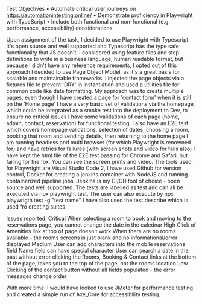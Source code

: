 Test Objectives
	•	Automate critical user journeys on https://automationintesting.online/
	•	Demonstrate proficiency in Playwright with TypeScript
	•	Include both functional and non-functional (e.g. performance, accessibility) considerations
 
Upon assignment of the task, I decided to use Playwright with Typescript. It's open source and well supported and Typescript has the type safe functionality that JS doesn't.
I considered using feature files and step definitions to write in a business language, human readable format, but because I didn't have any reference requirements, I opted out of this approach
I decided to use Page Object Model, as it's a great basis for scalable and maintainable frameworks.
I injected the page objects via a fixtures file to prevent 'DRY' in instantiation and used a utilities file for common code like date formatting.
My approach was to create multiple pages, even though I have created a page for 'contact form' when it is still on the 'Home page'
I have a very basic set of validations via the homepage, which could be integrated as a smoke test into the deployment to Dev, to ensure no critical issues
I have some validations of each page (home, admin, contact, reservation) for functional testing.
I also have an E2E test which covers homepage validations, selection of dates, choosing a room, booking that room and sending details, then returning to the home page
I am running headless and multi browser (for which Playwright is renowned for) and have retries for failures (with screen shots and video for fails also)
I have kept the html file of the E2E test passing for Chrome and Safari, but failing for fire fox. You can see the screen prints and video.
The tools used for Playwright are Visual Studio Code 2, I have used Github for version control, Docker for creating a jenkins container with NodeJS and running containerized pipeline jobs.
Jenkins is my CI/CD tool of choice - open source and well supported.
The tests are labelled as test and can all be executed via npx playwright test.
The user can also execute by npx playwrigth test -g "test name"
I have also used the test.describe which is used fro creating suites

Issues reported:
  Critical
    When selecting a room to book and moving to the reservations page, you cannot change the date in the calednar
  High
    Click of Amenities link at top of page doesn’t work
    When there are no rooms available - the rooms screens is just blank and no informational/error displayed
  Medium
    User can add characters into the mobile reservations field
    Name field can have special character
    User can search a date in the past without error
    clicking the Rooms, Booking & Contact links at the bottom of the page, takes you to the top of the page, not the rooms location
  Low
    Clicking of the contact button without all fields populated - the error messages change order

With more time: 
  I would have looked to use JMeter for performance testing and created a simple run of Axe_Core for accessibility testing.




